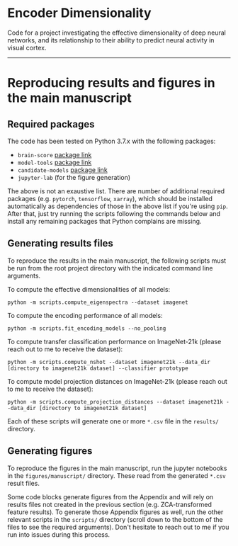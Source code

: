 # Encoder Dimensionality

Code for a project investigating the effective dimensionality of deep neural networks, and its relationship to their ability to predict neural activity in visual cortex.

---
# Reproducing results and figures in the main manuscript

## Required packages

The code has been tested on Python 3.7.x with the following packages:
- `brain-score` [package link](https://github.com/brain-score/brain-score)
- `model-tools` [package link](https://github.com/brain-score/model-tools)
- `candidate-models` [package link](https://github.com/brain-score/candidate_models)
- `jupyter-lab` (for the figure generation)

The above is not an exaustive list. There are number of additional required packages (e.g. `pytorch`, `tensorflow`, `xarray`), which should be installed automatically as dependencies of those in the above list if you're using `pip`. After that, just try running the scripts following the commands below and install any remaining packages that Python complains are missing.

## Generating results files

To reproduce the results in the main manuscript, the following scripts must be run from the root project directory with the indicated command line arguments.

To compute the effective dimensionalities of all models:
```
python -m scripts.compute_eigenspectra --dataset imagenet
```

To compute the encoding performance of all models:
```
python -m scripts.fit_encoding_models --no_pooling
```

To compute transfer classification performance on ImageNet-21k (please reach out to me to receive the dataset):
```
python -m scripts.compute_nshot --dataset imagenet21k --data_dir [directory to imagenet21k dataset] --classifier prototype
```

To compute model projection distances on ImageNet-21k (please reach out to me to receive the dataset):
```
python -m scripts.compute_projection_distances --dataset imagenet21k --data_dir [directory to imagenet21k dataset]
```

Each of these scripts will generate one or more `*.csv` file in the `results/` directory.

## Generating figures

To reproduce the figures in the main manuscript, run the jupyter notebooks in the `figures/manuscript/` directory. These read from the generated `*.csv` result files. 

Some code blocks generate figures from the Appendix and will rely on results files not created in the previous section (e.g. ZCA-transformed feature results). To generate those Appendix figures as well, run the other relevant scripts in the `scripts/` directory (scroll down to the bottom of the files to see the required arguments). Don't hesitate to reach out to me if you run into issues during this process.
